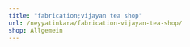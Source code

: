 ```yaml
---
title: "fabrication;vijayan tea shop"
url: /neyyatinkara/fabrication-vijayan-tea-shop/
shop: Allgemein
---
```

